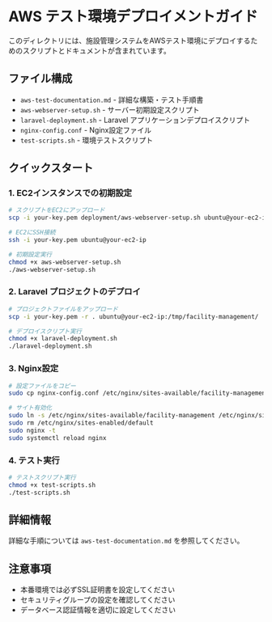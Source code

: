# AWS テスト環境デプロイメントガイド

このディレクトリには、施設管理システムをAWSテスト環境にデプロイするためのスクリプトとドキュメントが含まれています。

## ファイル構成

- `aws-test-documentation.md` - 詳細な構築・テスト手順書
- `aws-webserver-setup.sh` - サーバー初期設定スクリプト
- `laravel-deployment.sh` - Laravel アプリケーションデプロイスクリプト
- `nginx-config.conf` - Nginx設定ファイル
- `test-scripts.sh` - 環境テストスクリプト

## クイックスタート

### 1. EC2インスタンスでの初期設定
```bash
# スクリプトをEC2にアップロード
scp -i your-key.pem deployment/aws-webserver-setup.sh ubuntu@your-ec2-ip:~/

# EC2にSSH接続
ssh -i your-key.pem ubuntu@your-ec2-ip

# 初期設定実行
chmod +x aws-webserver-setup.sh
./aws-webserver-setup.sh
```

### 2. Laravel プロジェクトのデプロイ
```bash
# プロジェクトファイルをアップロード
scp -i your-key.pem -r . ubuntu@your-ec2-ip:/tmp/facility-management/

# デプロイスクリプト実行
chmod +x laravel-deployment.sh
./laravel-deployment.sh
```

### 3. Nginx設定
```bash
# 設定ファイルをコピー
sudo cp nginx-config.conf /etc/nginx/sites-available/facility-management

# サイト有効化
sudo ln -s /etc/nginx/sites-available/facility-management /etc/nginx/sites-enabled/
sudo rm /etc/nginx/sites-enabled/default
sudo nginx -t
sudo systemctl reload nginx
```

### 4. テスト実行
```bash
# テストスクリプト実行
chmod +x test-scripts.sh
./test-scripts.sh
```

## 詳細情報

詳細な手順については `aws-test-documentation.md` を参照してください。

## 注意事項

- 本番環境では必ずSSL証明書を設定してください
- セキュリティグループの設定を確認してください
- データベース認証情報を適切に設定してください